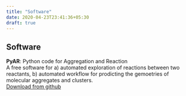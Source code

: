 ```yaml
---
title: "Software"
date: 2020-04-23T23:41:36+05:30
draft: true
---
```


Software
--------

**PyAR**: Python code for Aggregation and Reaction\
A free software for a) automated exploration of reactions between two
reactants, b) automated workflow for prodicting the gemoetries of
molecular aggregates and clusters.\
[Download from github](https://github.com/anooplab/pyar)

